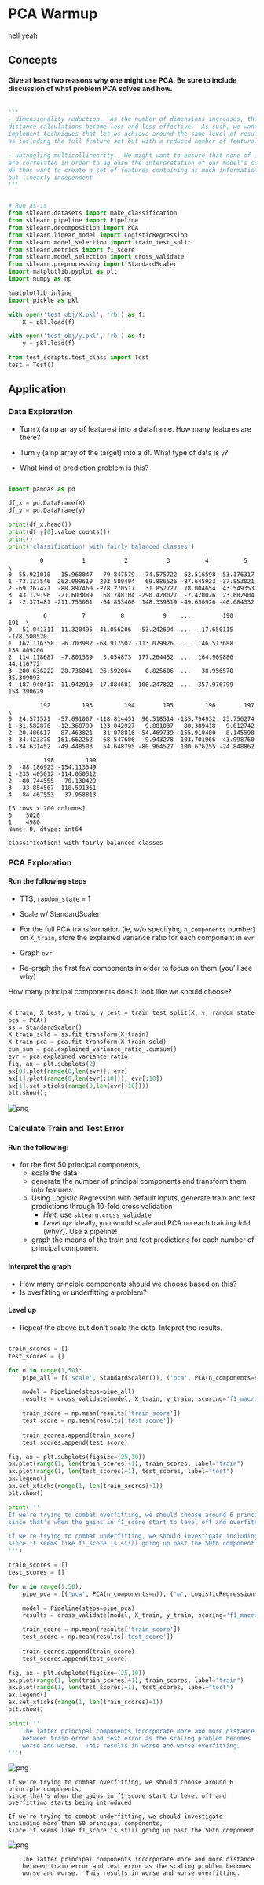 # PCA Warmup
hell yeah

## Concepts

#### Give at least two reasons why one might use PCA.  Be sure to include discussion of what problem PCA solves and how.


```python

'''
- dimensionality reduction.  As the number of dimensions increases, things like
distance calculations become less and less effective.  As such, we want to 
implement techniques that let us achieve around the same level of results
as including the full feature set but with a reduced number of features.

- untangling multicollinearity.  We might want to ensure that none of our features
are correlated in order to eg ease the interpretation of our model's coefficients.  
We thus want to create a set of features containing as much information as possible
but linearly independent
'''
```


```python

# Run as-is
from sklearn.datasets import make_classification
from sklearn.pipeline import Pipeline
from sklearn.decomposition import PCA
from sklearn.linear_model import LogisticRegression
from sklearn.model_selection import train_test_split
from sklearn.metrics import f1_score
from sklearn.model_selection import cross_validate
from sklearn.preprocessing import StandardScaler
import matplotlib.pyplot as plt
import numpy as np

%matplotlib inline
import pickle as pkl

with open('test_obj/X.pkl', 'rb') as f:
    X = pkl.load(f)

with open('test_obj/y.pkl', 'rb') as f:
    y = pkl.load(f)  

from test_scripts.test_class import Test
test = Test()
```



## Application

### Data Exploration

- Turn `X` (a np array of features) into a dataframe.  How many features are there? 

- Turn `y` (a np array of the target) into a df.  What type of data is `y`?

- What kind of prediction problem is this?  


```python

import pandas as pd

df_x = pd.DataFrame(X)
df_y = pd.DataFrame(y)

print(df_x.head())
print(df_y[0].value_counts())
print()
print('classification! with fairly balanced classes')
```

             0           1           2           3          4          5    \
    0  55.921010   15.960047   79.847579  -74.575722  62.516598  53.176317   
    1 -73.137546  262.099610  203.580404   69.886526 -87.645923 -37.853021   
    2 -69.267421  -88.897460 -278.270517   31.852727  78.004654  43.549353   
    3  43.179196  -21.603889   68.748104 -290.428027  -7.420026  23.682904   
    4  -2.371481 -211.755001  -64.853466  148.339519 -49.650926 -46.684332   
    
              6          7          8           9    ...         190         191  \
    0  -51.041311  11.320495  41.056206  -53.242694  ...  -17.650115 -178.500520   
    1  162.116358  -6.703982 -68.917502 -113.079926  ...  146.513688  138.809206   
    2  114.118687  -7.801539   3.054873  177.264452  ...  164.909886   44.116772   
    3 -200.636222  28.736841  26.592064    0.825606  ...   38.956570   35.309093   
    4 -187.940417 -11.942910 -17.884681  100.247822  ... -357.976799  154.390629   
    
             192         193         194        195         196        197  \
    0  24.571521  -57.691007 -118.814451  96.518514 -135.794932  23.756274   
    1 -31.582876  -12.368799  123.042927   9.881037   80.389418   9.012742   
    2 -20.406617   87.463821  -31.078816 -54.469739 -155.910400  -8.145598   
    3  34.423370  161.662262   68.547606  -9.943278  103.701966 -43.998760   
    4 -34.631452  -49.448503   54.648795 -80.964527  100.676255 -24.848862   
    
              198         199  
    0  -88.186923 -154.113549  
    1 -235.405012 -114.050512  
    2  -80.744555  -70.138429  
    3   33.854567 -118.591361  
    4   84.467553   37.958813  
    
    [5 rows x 200 columns]
    0    5020
    1    4980
    Name: 0, dtype: int64
    
    classification! with fairly balanced classes


### PCA Exploration

#### Run the following steps
- TTS, `random_state` = 1

- Scale w/ StandardScaler

- For the full PCA transformation (ie, w/o specifying `n_components` number)
on `X_train`, store the explained variance ratio for each component 
in `evr`

- Graph `evr`

- Re-graph the first few components in order to focus on them (you'll see why)

How many principal components does it look like we should choose?


```python

X_train, X_test, y_train, y_test = train_test_split(X, y, random_state=1)
pca = PCA()
ss = StandardScaler()
X_train_scld = ss.fit_transform(X_train)
X_train_pca = pca.fit_transform(X_train_scld)
cum_sum = pca.explained_variance_ratio_.cumsum()
evr = pca.explained_variance_ratio_
fig, ax = plt.subplots(2)
ax[0].plot(range(0,len(evr)), evr)
ax[1].plot(range(0,len(evr[:10])), evr[:10])
ax[1].set_xticks(range(0,len(evr[:10])))
plt.show();
```


![png](index_files/index_7_0.png)


### Calculate Train and Test Error

#### Run the following:
- for the first 50 principal components,
  - scale the data
  - generate the number of principal components and transform them into features
  - Using Logistic Regression with default inputs, generate train and test predictions through 10-fold cross validation
    - *Hint:* use `sklearn.cross_validate`
    - *Level up:* ideally, you would scale and PCA on each training fold (why?).  Use a pipeline!
  - graph the means of the train and test predictions for each number of principal component

#### Interpret the graph  
- How many principle components should we choose based on this?
- Is overfitting or underfitting a problem?

#### Level up
- Repeat the above but don't scale the data.  Intepret the results.


```python

train_scores = []
test_scores = []

for n in range(1,50):
    pipe_all = [('scale', StandardScaler()), ('pca', PCA(n_components=n)), ('m', LogisticRegression())]

    model = Pipeline(steps=pipe_all)
    results = cross_validate(model, X_train, y_train, scoring='f1_macro', cv=10, return_train_score=True, )

    train_score = np.mean(results['train_score'])
    test_score = np.mean(results['test_score'])
    
    train_scores.append(train_score)
    test_scores.append(test_score)

fig, ax = plt.subplots(figsize=(25,10))
ax.plot(range(1, len(train_scores)+1), train_scores, label="train")
ax.plot(range(1, len(test_scores)+1), test_scores, label="test")
ax.legend()
ax.set_xticks(range(1, len(train_scores)+1))
plt.show()

print('''
If we're trying to combat overfitting, we should choose around 6 principle components, 
since that's when the gains in f1_score start to level off and overfitting starts being introduced 

If we're trying to combat underfitting, we should investigate including more than 50 principal components, 
since it seems like f1_score is still going up past the 50th component
''')

train_scores = []
test_scores = []

for n in range(1,50):
    pipe_pca = [('pca', PCA(n_components=n)), ('m', LogisticRegression())]

    model = Pipeline(steps=pipe_pca)
    results = cross_validate(model, X_train, y_train, scoring='f1_macro', cv=10, return_train_score=True, )

    train_score = np.mean(results['train_score'])
    test_score = np.mean(results['test_score'])
    
    train_scores.append(train_score)
    test_scores.append(test_score)

fig, ax = plt.subplots(figsize=(25,10))
ax.plot(range(1, len(train_scores)+1), train_scores, label="train")
ax.plot(range(1, len(test_scores)+1), test_scores, label="test")
ax.legend()
ax.set_xticks(range(1, len(train_scores)+1))
plt.show()

print('''
    The latter principal components incorporate more and more distance 
    between train error and test error as the scaling problem becomes
    worse and worse.  This results in worse and worse overfitting.
''')
```


![png](index_files/index_9_0.png)


    
    If we're trying to combat overfitting, we should choose around 6 principle components, 
    since that's when the gains in f1_score start to level off and overfitting starts being introduced 
    
    If we're trying to combat underfitting, we should investigate including more than 50 principal components, 
    since it seems like f1_score is still going up past the 50th component
    



![png](index_files/index_9_2.png)


    
        The latter principal components incorporate more and more distance 
        between train error and test error as the scaling problem becomes
        worse and worse.  This results in worse and worse overfitting.
    

